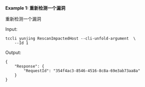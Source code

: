 **Example 1: 重新检测一个漏洞**

重新检测一个漏洞

Input: 

```
tccli yunjing RescanImpactedHost --cli-unfold-argument  \
    --Id 1
```

Output: 
```
{
    "Response": {
        "RequestId": "354f4ac3-8546-4516-8c8a-69e3ab73aa8a"
    }
}
```

